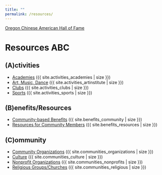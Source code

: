 ```yaml
---
title: ""
permalink: /resources/
---
```


[Oregon Chinese American Hall of Fame](http://pdxchinese.org/hall_of_fame/)

# Resources ABC


## (A)ctivities
- <a href="{{ site.url }}/resources/activities/academies/">Academies</a> ({{ site.activities_academies | size }})
- <a href="{{ site.url }}/resources/activities/artinstitute/">Art, Music, Dance</a> ({{ site.activities_artinstitute | size }})
- <a href="{{ site.url }}/resources/activities/clubs/">Clubs</a> ({{ site.activities_clubs | size }})
- <a href="{{ site.url }}/resources/activities/sports/">Sports</a> ({{ site.activities_sports | size }})

## (B)enefits/Resources
- <a href="{{ site.url }}/resources/benefits/community/">Community-based Benefits</a> ({{ site.benefits_community | size }})
- <a href="{{ site.url }}/resources/benefits/resources/">Resources for Community Members</a> ({{ site.benefits_resources | size }})

## (C)ommunity
- <a href="{{ site.url }}/resources/communities/organizations/">Community Organizations</a> ({{ site.communities_organizations | size }})
- <a href="{{ site.url }}/resources/communities/culture/">Culture</a> ({{ site.communities_culture | size }})
- <a href="{{ site.url }}/resources/communities/nonprofits/">Nonprofit Organizations</a> ({{ site.communities_nonprofits | size }})
- <a href="{{ site.url }}/resources/communities/religious/">Religious Groups/Churches</a> ({{ site.communities_religious | size }})

<!-- ## Professionals
社区网站保留移除任何条目的权利，无需给出理由。

- <a href="{{ site.url }}/resources/professionals/accountant/">Accountant/CPA</a> ({{ site.professionals_accountant | size }})
- <a href="{{ site.url }}/resources/professionals/acupuncture/">Acupuncture</a> ({{ site.professionals_acupuncture | size }})
- <a href="{{ site.url }}/resources/professionals/architect/">Architect</a> ({{ site.professionals_architect | size }})
- <a href="{{ site.url }}/resources/professionals/artist/">Artist</a> ({{ site.professionals_artist | size }})
- <a href="{{ site.url }}/resources/professionals/attorney/">Attorney at Law</a> ({{ site.professionals_attorney | size }})
- <a href="{{ site.url }}/resources/professionals/cti/">Certified Translation and Interpretation</a> ({{ site.professionals_collegecounselor | size }})
- <a href="{{ site.url }}/resources/professionals/collegecounselor/">College Counselor</a> ({{ site.professionals_computerprogramming | size }})
- <a href="{{ site.url }}/resources/professionals/computerprogramming/">Computer/Programming</a> ({{ site.professionals_cti | size }})
- <a href="{{ site.url }}/resources/professionals/dentistorthodontist/">Dentists/Orthodontists</a> ({{ site.professionals_dentistorthodontist | size }})
- <a href="{{ site.url }}/resources/professionals/engineer/">Engineers</a> ({{ site.professionals_engineer | size }})
- <a href="{{ site.url }}/resources/professionals/financialadvisor/">Financial Advisors</a> ({{ site.professionals_financialadvisor | size }})
- <a href="{{ site.url }}/resources/professionals/importexport/">Import/Export</a> ({{ site.professionals_importexport | size }})
- <a href="{{ site.url }}/resources/professionals/interpretation/">Interpretation</a> ({{ site.professionals_interpretation | size }})
- <a href="{{ site.url }}/resources/professionals/mortgagebroker/">Mortgage Broker</a> ({{ site.professionals_mortgagebroker | size }})
- <a href="{{ site.url }}/resources/professionals/moving/">Moving</a> ({{ site.professionals_moving | size }})
- <a href="{{ site.url }}/resources/professionals/paralegal/">Paralegal</a> ({{ site.professionals_paralegal | size }})
- <a href="{{ site.url }}/resources/professionals/physicaltherapist/">Physical Therapist</a> ({{ site.professionals_physicaltherapist | size }})
- <a href="{{ site.url }}/resources/professionals/physician/">Physician</a> ({{ site.professionals_physician | size }})
- <a href="{{ site.url }}/resources/professionals/realestatebroker/">Real Estate Broker</a> ({{ site.professionals_realestatebroker | size }})
- <a href="{{ site.url }}/resources/professionals/shippingchina/">Shipping to China</a> ({{ site.professionals_shippingchina | size }})
- <a href="{{ site.url }}/resources/professionals/socialworker/">Social Worker</a> ({{ site.professionals_socialworker | size }})
- <a href="{{ site.url }}/resources/professionals/taxreturn/">Tax Returns Experts</a> ({{ site.professionals_taxreturn | size }})
- <a href="{{ site.url }}/resources/professionals/tradeshow/">Trade Show</a> ({{ site.professionals_tradeshow | size }})
- <a href="{{ site.url }}/resources/professionals/travelagent/">Travel Agent</a> ({{ site.professionals_travelagent | size }})
- <a href="{{ site.url }}/resources/professionals/tutor/">Tutor</a> ({{ site.professionals_tutor | size }}) -->
